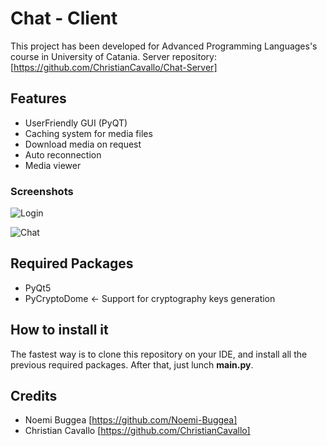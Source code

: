 # Chat - Client
This project has been developed for Advanced Programming Languages's course in University of Catania.
Server repository: [https://github.com/ChristianCavallo/Chat-Server]

## Features
-	UserFriendly GUI (PyQT)
-	Caching system for media files
-	Download media on request
-	Auto reconnection
-	Media viewer

### Screenshots

![Login](https://imgur.com/download/vzm7WeL)

![Chat](https://imgur.com/download/muw2gjk)


## Required Packages
- PyQt5
- PyCryptoDome <- Support for cryptography keys generation

## How to install it
The fastest way is to clone this repository on your IDE, and install all the previous required packages. After that, just lunch <b>main.py</b>.

## Credits
- Noemi Buggea [https://github.com/Noemi-Buggea]
- Christian Cavallo [https://github.com/ChristianCavallo]
